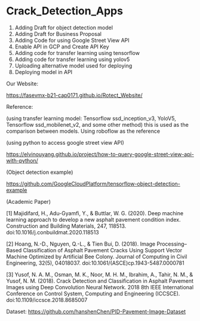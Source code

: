 # Crack_Detection_Apps
1. Adding Draft for object detection  model 
2. Adding Draft for Business Proposal
3. Adding Code for using Google Street View API
4. Enable API in GCP and Create API Key
5. Adding code for transfer learning using tensorflow
6. Adding code for transfer learning using yolov5
7. Uploading alternative model used for deploying
8. Deploying model in API

Our Website:

https://fasevmx-b21-cap0171.github.io/Rotect_Website/

Reference:

(using transfer learning model: Tensorflow ssd_inception_v3, YoloV5, Tensorflow ssd_mobilenet_v2, and some other method) this is used as the comparison between models. Using roboflow as the reference

(using python to access google street view API)

https://elvinouyang.github.io/project/how-to-query-google-street-view-api-with-python/

(Object detection example)

https://github.com/GoogleCloudPlatform/tensorflow-object-detection-example

(Academic Paper)

[1] Majidifard, H., Adu-Gyamfi, Y., & Buttlar, W. G. (2020). Deep machine learning approach to develop a new asphalt pavement condition index. Construction and Building Materials, 247, 118513. doi:10.1016/j.conbuildmat.2020.118513 

[2] Hoang, N.-D., Nguyen, Q.-L., & Tien Bui, D. (2018). Image Processing–Based Classification of Asphalt Pavement Cracks Using Support Vector Machine Optimized by Artificial Bee Colony. Journal of Computing in Civil Engineering, 32(5), 04018037. doi:10.1061/(ASCE)cp.1943-5487.0000781 

[3] Yusof, N. A. M., Osman, M. K., Noor, M. H. M., Ibrahim, A., Tahir, N. M., & Yusof, N. M. (2018). Crack Detection and Classification in Asphalt Pavement Images using Deep Convolution Neural Network. 2018 8th IEEE International Conference on Control System, Computing and Engineering (ICCSCE). doi:10.1109/iccsce.2018.8685007  

Dataset:
https://github.com/hanshenChen/PID-Pavement-Image-Dataset


